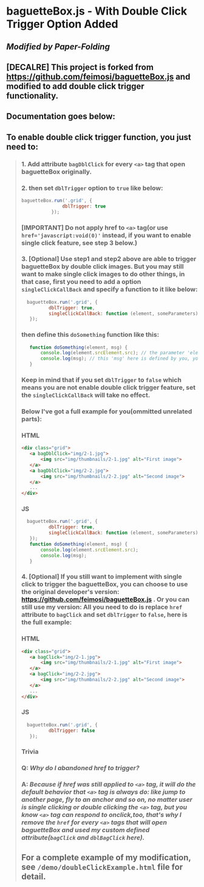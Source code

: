 # baguetteBox.js - With Double Click Trigger Option Added
## _Modified by Paper-Folding_

## __[DECALRE]__ This project is forked from <https://github.com/feimosi/baguetteBox.js> and modified to add double click trigger functionality.
## __Documentation goes below:__
## To enable double click trigger function, you just need to:
> ### 1. Add attribute `bagDblClick` for every `<a>` tag that open baguetteBox originally.
> ### 2. then set `dblTrigger` option to `true` like below:
> ```javascript
> baguetteBox.run('.grid', {
>                dblTrigger: true
>            });
> ```
> ### __[IMPORTANT] Do not apply href to `<a>` tag(or use `href='javascript:void(0)'` instead, if you want to enable single click feature, see step 3 below.)__
> ### 3. __[Optional]__ Use step1 and step2 above are able to trigger baguetteBox by double click images. But you may still want to make single click images to do other things, in that case, first you need to add a option `singleClickCallBack` and specify a function to it like below:
> ```javascript
>   baguetteBox.run('.grid', {
>           dblTrigger: true,
>           singleClickCallBack: function (element, someParameters) { doSomething(element, 'Oh you pressed me!'); }
>    });
> ```
> ### then define this `doSomething` function like this:
> ```javascript
>    function doSomething(element, msg) {
>        console.log(element.srcElement.src); // the parameter 'element' here is the source image element which user click, for example, this example here will print the image's src attribute in console when user single clicked it.
>        console.log(msg); // this 'msg' here is defined by you, you can pass anything to it and even add more parameters to the function itself.
>    }
> ```
> ### Keep in mind that if you set `dblTrigger` to `false` which means you are not enable double click trigger feature, set the `singleClickCallBack` will take no effect.
> ### Below I've got a full example for you(ommitted unrelated parts):
> ### __HTML__
> ```html
><div class="grid">
>    <a bagDblClick="img/2-1.jpg">
>        <img src="img/thumbnails/2-1.jpg" alt="First image">
>    </a>
>    <a bagDblClick="img/2-2.jpg">
>        <img src="img/thumbnails/2-2.jpg" alt="Second image">
>    </a>
>    ...
></div>
> ```
> ### __JS__
> ```javascript
>   baguetteBox.run('.grid', {
>           dblTrigger: true,
>           singleClickCallBack: function (element, someParameters) { doSomething(element, 'Oh you passed me!'); }
>    });
>    function doSomething(element, msg) {
>        console.log(element.srcElement.src);
>        console.log(msg);
>    }
> ```
> ### 4. __[Optional]__ If you still want to implement with single click to trigger the baguetteBox, you can choose to use the original developer's version: <https://github.com/feimosi/baguetteBox.js> . Or you can still use my version: __All you need to do is replace `href` attribute to `bagClick` and set `dblTrigger` to `false`__, here is the full example:
> ### __HTML__
> ```html
><div class="grid">
>    <a bagClick="img/2-1.jpg">
>        <img src="img/thumbnails/2-1.jpg" alt="First image">
>    </a>
>    <a bagClick="img/2-2.jpg">
>        <img src="img/thumbnails/2-2.jpg" alt="Second image">
>    </a>
>    ...
></div>
> ```
> ### __JS__
> ```javascript
>   baguetteBox.run('.grid', {
>           dblTrigger: false
>    });
> ```
> ### Trivia
> ### Q: _Why do I abandoned href to trigger?_
> ### A: _Because if href was still applied to `<a>` tag, it will do the default behavior that `<a>` tag is always do: like jump to another page, fly to an anchor and so on, no matter user is single clicking or double clicking the `<a>` tag, but you know `<a>` tag can respond to onclick,too, that's why I remove the `href` for every `<a>` tags that will open baguetteBox and used my custom defined attribute(`bagClick` and `dblBagClick` here)._
> ## For a complete example of my modification, see `/demo/doubleClickExample.html` file for detail.
